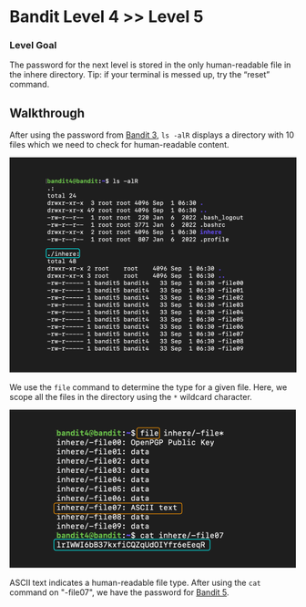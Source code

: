 # Bandit Level 4 >> Level 5

### Level Goal

The password for the next level is stored in the only human-readable file in the inhere directory. Tip: if your terminal is messed up, try the “reset” command.


## Walkthrough

After using the password from [Bandit 3](https://github.com/sKoih-pond/overthewire_wargames/blob/main/Bandit/bandit3.md), `ls -alR` displays a directory with 10 files which we need to check for human-readable content.

![Scoping](/Bandit/BanditAssets/bandit5a.png)

We use the `file` command to determine the type for a given file. Here, we scope all the files in the directory using the `*` wildcard character.

![Finding](/Bandit/BanditAssets/bandit5b.png)

ASCII text indicates a human-readable file type. After using the `cat` command on "-file07", we have the password for [Bandit 5](https://github.com/sKoih-pond/overthewire_wargames/blob/main/Bandit/bandit6.md).